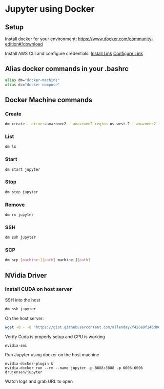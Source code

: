# Jupyter using Docker

## Setup
Install docker for your environment:
https://www.docker.com/community-edition#/download

Install AWS CLI and configure credentials:
[Install Link](http://docs.aws.amazon.com/cli/latest/userguide/installing.html)
[Configure Link](http://docs.aws.amazon.com/cli/latest/userguide/cli-chap-getting-started.html)

## Alias docker commands in your .bashrc
```bash
alias dm="docker-machine"
alias dc="docker-compose"
```

## Docker Machine commands

### Create
```bash
dm create --driver=amazonec2 --amazonec2-region us-west-2 --amazonec2-instance-type p2.xlarge jupyter
```

### List
```bash
dm ls
```

### Start
```bash
dm start jupyter
```

### Stop
```bash
dm stop jupyter
```

### Remove
```bash
dm rm jupyter
```

### SSH
```bash
dm ssh jupyter
```

### SCP
```bash
dm scp [machine:][path] machine:][path]
```

## NVidia Driver

### Install CUDA on host server
SSH into the host
```bash
dm ssh jupyter
```

On the host server:
```bash
wget -O - -q 'https://gist.githubusercontent.com/allenday/f426e0f146d86bfc3dada06eda55e123/raw/41b6d3bc8ab2dfe1e1d09135851c8f11b8dc8db3/install-cuda.sh' | sudo bash
```

Verify Cuda is properly setup and GPU is working
```bash
nvidia-smi
```

Run Jupyter using docker on the host machine
```
nvidia-docker-plugin &
nvidia-docker run --rm --name jupyter -p 8888:8888 -p 6006:6006 drujensen/jupyter
```

Watch logs and grab URL to open

